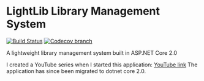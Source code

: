 # LightLib Library Management System

[![Build Status](https://travis-ci.org/wesdoyle/library-management-system.svg?branch=master)](https://travis-ci.org/wesdoyle/library-management-system) [![Codecov branch](https://img.shields.io/codecov/c/github/wesdoyle/library-management-system/master.svg?style=flat)](https://codecov.io/gh/wesdoyle/library-management-system)



A lightweight library management system built in ASP.NET Core 2.0

I created a YouTube series when I started this application: [YouTube link](https://www.youtube.com/watch?v=WTVcLFTgDqs)
The application has since been migrated to dotnet core 2.0.
